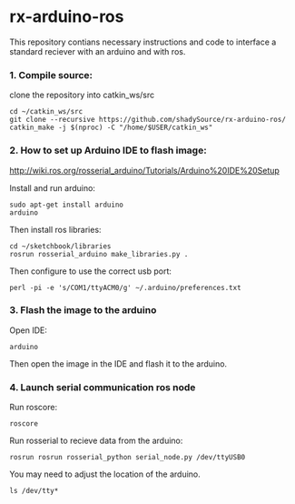# rx-arduino-ros
This repository contians necessary instructions and code to interface a standard reciever with an arduino and with ros.

### 1. Compile source:
clone the repository into catkin_ws/src

    cd ~/catkin_ws/src
    git clone --recursive https://github.com/shadySource/rx-arduino-ros/
    catkin_make -j $(nproc) -C "/home/$USER/catkin_ws"

### 2. How to set up Arduino IDE to flash image:
http://wiki.ros.org/rosserial_arduino/Tutorials/Arduino%20IDE%20Setup

Install and run arduino:

    sudo apt-get install arduino
    arduino

Then install ros libraries:

    cd ~/sketchbook/libraries
    rosrun rosserial_arduino make_libraries.py .

Then configure to use the correct usb port:

    perl -pi -e 's/COM1/ttyACM0/g' ~/.arduino/preferences.txt

### 3. Flash the image to the arduino

Open IDE:

    arduino
    
Then open the image in the IDE and flash it to the arduino.

### 4. Launch serial communication ros node
Run roscore:

    roscore

Run rosserial to recieve data from the arduino:

    rosrun rosrun rosserial_python serial_node.py /dev/ttyUSB0
    
You may need to adjust the location of the arduino.

    ls /dev/tty*
